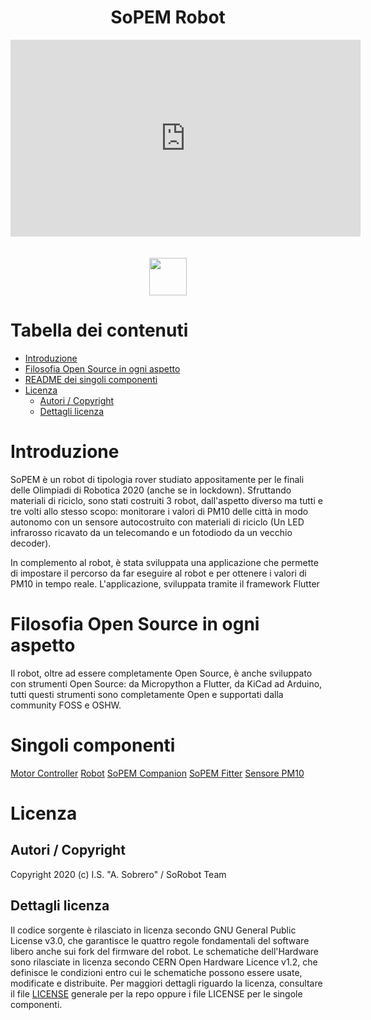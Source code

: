 <h1 align="center">SoPEM Robot</h1>
<div align="center">
<iframe width="560" height="315" src="https://www.youtube.com/embed/lT5buDZkqcU" frameborder="0" allow="accelerometer; autoplay; encrypted-media; gyroscope; picture-in-picture" allowfullscreen></iframe><br><br><br>
<img widht="205" height="60" src="https://i0.wp.com/www.olimpiadirobotica.it/wp-content/uploads/2019/01/cropped-Tavola-disegno-1-copia-3_png.png?w=413&ssl=1">
</div>

# Tabella dei contenuti
- [Introduzione](#introduzione)
- [Filosofia Open Source in ogni aspetto](#filosofia-open-source-in-ogni-aspetto)
- [README dei singoli componenti](#readme-dei-singoli-componenti)
- [Licenza](#licenza)
  - [Autori / Copyright](#autori--copyright)
  - [Dettagli licenza](#dettagli-licenza)

# Introduzione
SoPEM è un robot di tipologia rover studiato appositamente per le finali delle Olimpiadi di Robotica 2020 (anche se in lockdown).
Sfruttando materiali di riciclo, sono stati costruiti 3 robot, dall'aspetto diverso ma tutti e tre volti allo stesso scopo: monitorare i valori di PM10 delle città in modo autonomo con un sensore autocostruito con materiali di riciclo (Un LED infrarosso ricavato da un telecomando e un fotodiodo da un vecchio decoder).

In complemento al robot, è stata sviluppata una applicazione che permette di impostare il percorso da far eseguire al robot e per ottenere i valori di PM10 in tempo reale. 
L'applicazione, sviluppata tramite il framework Flutter 

# Filosofia Open Source in ogni aspetto
Il robot, oltre ad essere completamente Open Source, è anche sviluppato con strumenti Open Source: da Micropython a Flutter, da KiCad ad Arduino, tutti questi strumenti sono completamente Open e supportati dalla community FOSS e OSHW.

# Singoli componenti
[Motor Controller](https://github.com/is-sobrero/sopem-robot/tree/master/Software/Motor%20Controller)
[Robot](https://github.com/is-sobrero/sopem-robot/tree/master/Software/Robot)
[SoPEM Companion](https://github.com/is-sobrero/sopem-robot/tree/master/Software/sopem_companion)
[SoPEM Fitter](https://github.com/is-sobrero/sopem-robot/tree/master/Machine%20Learning)
[Sensore PM10](https://github.com/is-sobrero/sopem-robot/tree/master/Hardware/dust_sensor)


# Licenza
## Autori / Copyright
Copyright 2020 (c) I.S. "A. Sobrero" / SoRobot Team
## Dettagli licenza
Il codice sorgente è rilasciato in licenza secondo GNU General Public License v3.0, che garantisce le quattro regole fondamentali del software libero anche sui fork del firmware del robot.
Le schematiche dell'Hardware sono rilasciate in licenza secondo CERN Open Hardware Licence v1.2, che definisce le condizioni entro cui le schematiche possono essere usate, modificate e distribuite.
Per maggiori dettagli riguardo la licenza, consultare il file [LICENSE](https://github.com/is-sobrero/sopem-robot/blob/master/LICENSE) generale per la repo oppure i file LICENSE per le singole componenti.
